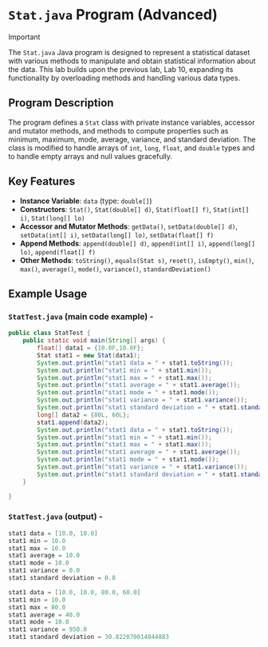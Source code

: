 # `Stat.java` Program (Advanced)

>[!IMPORTANT]
The `Stat.java` Java program is designed to represent a statistical dataset with various methods to manipulate and obtain statistical information about the data. This lab builds upon the previous lab, Lab 10, expanding its functionality by overloading methods and handling various data types.

## Program Description

The program defines a `Stat` class with private instance variables, accessor and mutator methods, and methods to compute properties such as minimum, maximum, mode, average, variance, and standard deviation. The class is modified to handle arrays of `int`, `long`, `float`, and `double` types and to handle empty arrays and null values gracefully.

## Key Features

- **Instance Variable**: `data` (type: `double[]`)
- **Constructors**: `Stat()`, `Stat(double[] d)`, `Stat(float[] f)`, `Stat(int[] i)`, `Stat(long[] lo)`
- **Accessor and Mutator Methods**: `getData()`, `setData(double[] d)`, `setData(int[] i)`, `setData(long[] lo)`, `setData(float[] f)`
- **Append Methods**: `append(double[] d)`, `append(int[] i)`, `append(long[] lo)`, `append(float[] f)`
- **Other Methods**: `toString()`, `equals(Stat s)`, `reset()`, `isEmpty()`, `min()`, `max()`, `average()`, `mode()`, `variance()`, `standardDeviation()`

## Example Usage

### `StatTest.java` (main code example) -

```java
public class StatTest {
	public static void main(String[] args) {
		float[] data1 = {10.0F,10.0F};
		Stat stat1 = new Stat(data1);
		System.out.println("stat1 data = " + stat1.toString());
		System.out.println("stat1 min = " + stat1.min());
		System.out.println("stat1 max = " + stat1.max());
		System.out.println("stat1 average = " + stat1.average());
		System.out.println("stat1 mode = " + stat1.mode());
		System.out.println("stat1 variance = " + stat1.variance());
		System.out.println("stat1 standard deviation = " + stat1.standardDeviation() + "\n");
		long[] data2 = {80L, 60L};
		stat1.append(data2);
		System.out.println("stat1 data = " + stat1.toString());
		System.out.println("stat1 min = " + stat1.min());
		System.out.println("stat1 max = " + stat1.max());
		System.out.println("stat1 average = " + stat1.average());
		System.out.println("stat1 mode = " + stat1.mode());
		System.out.println("stat1 variance = " + stat1.variance());
		System.out.println("stat1 standard deviation = " + stat1.standardDeviation() + "\n");
	}

}

```
### `StatTest.java` (output) -
```java
stat1 data = [10.0, 10.0]
stat1 min = 10.0
stat1 max = 10.0
stat1 average = 10.0
stat1 mode = 10.0
stat1 variance = 0.0
stat1 standard deviation = 0.0

stat1 data = [10.0, 10.0, 80.0, 60.0]
stat1 min = 10.0
stat1 max = 80.0
stat1 average = 40.0
stat1 mode = 10.0
stat1 variance = 950.0
stat1 standard deviation = 30.822070014844883

